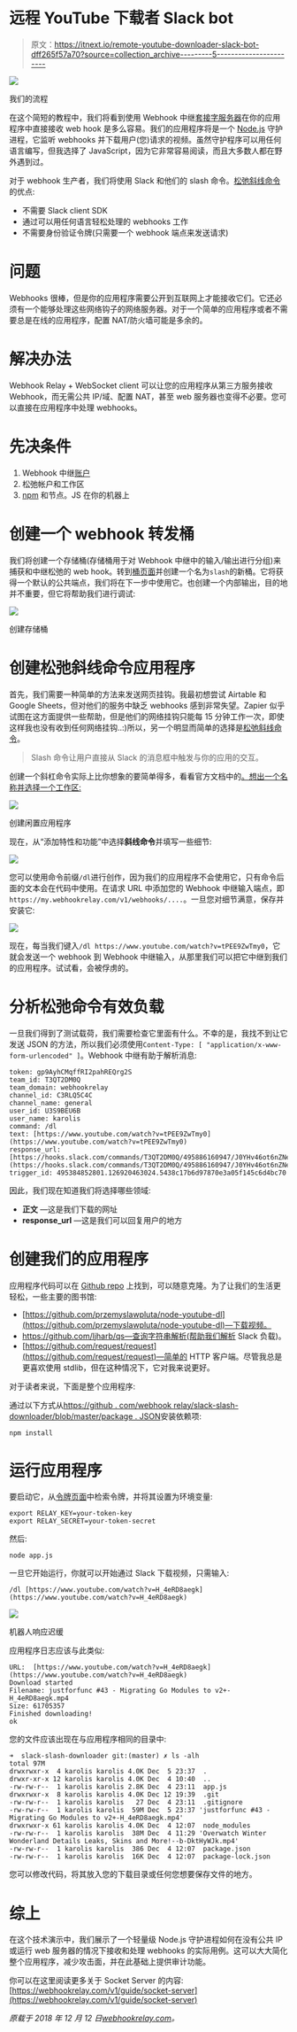 # 远程 YouTube 下载者 Slack bot

> 原文：<https://itnext.io/remote-youtube-downloader-slack-bot-dff265f57a70?source=collection_archive---------5----------------------->

![](img/2ebc263f6657dd72a1c52a271c00519d.png)

我们的流程

在这个简短的教程中，我们将看到使用 Webhook 中继[套接字服务器](https://webhookrelay.com/v1/guide/socket-server)在你的应用程序中直接接收 web hook 是多么容易。我们的应用程序将是一个 [Node.js](https://nodejs.org/en/) 守护进程，它监听 webhooks 并下载用户(您)请求的视频。虽然守护程序可以用任何语言编写，但我选择了 JavaScript，因为它非常容易阅读，而且大多数人都在野外遇到过。

对于 webhook 生产者，我们将使用 Slack 和他们的 slash 命令。[松弛斜线命令](https://api.slack.com/slash-commands)的优点:

*   不需要 Slack client SDK
*   通过可以用任何语言轻松处理的 webhooks 工作
*   不需要身份验证令牌(只需要一个 webhook 端点来发送请求)

# 问题

Webhooks 很棒，但是你的应用程序需要公开到互联网上才能接收它们。它还必须有一个能够处理这些网络钩子的网络服务器。对于一个简单的应用程序或者不需要总是在线的应用程序，配置 NAT/防火墙可能是多余的。

# 解决办法

Webhook Relay + WebSocket client 可以让您的应用程序从第三方服务接收 Webhook，而无需公共 IP/域、配置 NAT，甚至 web 服务器也变得不必要。您可以直接在应用程序中处理 webhooks。

# 先决条件

1.  Webhook 中继[账户](https://my.webhookrelay.com/register)
2.  松弛帐户和工作区
3.  [npm](https://www.npmjs.com) 和节点。JS 在你的机器上

# 创建一个 webhook 转发桶

我们将创建一个存储桶(存储桶用于对 Webhook 中继中的输入/输出进行分组)来捕获和中继松弛的 web hook。转到[桶页面](https://my.webhookrelay.com/buckets)并创建一个名为`slash`的新桶。它将获得一个默认的公共端点，我们将在下一步中使用它。也创建一个内部输出，目的地并不重要，但它将帮助我们进行调试:

![](img/c8e2c54d29f42c129ae826960987e49a.png)

创建存储桶

# 创建松弛斜线命令应用程序

首先，我们需要一种简单的方法来发送网页挂钩。我最初想尝试 Airtable 和 Google Sheets，但对他们的服务中缺乏 webhooks 感到非常失望。Zapier 似乎试图在这方面提供一些帮助，但是他们的网络挂钩只能每 15 分钟工作一次，即使这样我也没有收到任何网络挂钩..:)所以，另一个明显而简单的选择是[松弛斜线命令](https://api.slack.com/slash-commands)。

> Slash 命令让用户直接从 Slack 的消息框中触发与你的应用的交互。

创建一个斜杠命令实际上比你想象的要简单得多，看看官方文档中的[。想出一个名称并选择一个工作区:](https://api.slack.com/slash-commands#creating_commands)

![](img/6b82803b505663d40d29602a664c37be.png)

创建闲置应用程序

现在，从“添加特性和功能”中选择**斜线命令**并填写一些细节:

![](img/f1d22703953f6f27008d17db6fe1a441.png)

您可以使用命令前缀`/dl`进行创作，因为我们的应用程序不会使用它，只有命令后面的文本会在代码中使用。在请求 URL 中添加您的 Webhook 中继输入端点，即`https://my.webhookrelay.com/v1/webhooks/....`。一旦您对细节满意，保存并安装它:

![](img/ef41b0595f3e0f300f7e89934076ae94.png)

现在，每当我们键入`/dl https://www.youtube.com/watch?v=tPEE9ZwTmy0`，它就会发送一个 webhook 到 Webhook 中继输入，从那里我们可以把它中继到我们的应用程序。试试看，会被俘虏的。

# 分析松弛命令有效负载

一旦我们得到了测试载荷，我们需要检查它里面有什么。不幸的是，我找不到让它发送 JSON 的方法，所以我们必须使用`Content-Type: [ "application/x-www-form-urlencoded" ]`。Webhook 中继有助于解析消息:

```
token: gp9AyhCMqffRI2pahREQrg2S
team_id: T3QT2DM0Q
team_domain: webhookrelay
channel_id: C3RLQ5C4C
channel_name: general
user_id: U3S9BEU6B
user_name: karolis
command: /dl
text: [https://www.youtube.com/watch?v=tPEE9ZwTmy0](https://www.youtube.com/watch?v=tPEE9ZwTmy0)
response_url: [https://hooks.slack.com/commands/T3QT2DM0Q/495886160947/J0YHv46ot6nZNeHiGR4a1I12](https://hooks.slack.com/commands/T3QT2DM0Q/495886160947/J0YHv46ot6nZNeHiGR4a1I12)
trigger_id: 495384852801.126920463024.5438c17b6d97870e3a05f145c6d4bc70
```

因此，我们现在知道我们将选择哪些领域:

*   **正文** —这是我们下载的网址
*   **response_url** —这是我们可以回复用户的地方

# 创建我们的应用程序

应用程序代码可以在 [Github repo](https://github.com/webhookrelay/slack-slash-downloader) 上找到，可以随意克隆。为了让我们的生活更轻松，一些主要的图书馆:

*   [https://github.com/przemyslawpluta/node-youtube-dl](https://github.com/przemyslawpluta/node-youtube-dl)—下载视频。
*   https://github.com/ljharb/qs—查询字符串解析(帮助我们解析 Slack 负载)。
*   [https://github.com/request/request](https://github.com/request/request)—简单的 HTTP 客户端。尽管我总是更喜欢使用 stdlib，但在这种情况下，它对我来说更好。

对于读者来说，下面是整个应用程序:

通过以下方式从[https://github . com/webhook relay/slack-slash-downloader/blob/master/package . JSON](https://github.com/webhookrelay/slack-slash-downloader/blob/master/package.json)安装依赖项:

```
npm install
```

# 运行应用程序

要启动它，从[令牌页面](https://my.webhookrelay.com/tokens)中检索令牌，并将其设置为环境变量:

```
export RELAY_KEY=your-token-key
export RELAY_SECRET=your-token-secret
```

然后:

```
node app.js
```

一旦它开始运行，你就可以开始通过 Slack 下载视频，只需输入:

```
/dl [https://www.youtube.com/watch?v=H_4eRD8aegk](https://www.youtube.com/watch?v=H_4eRD8aegk)
```

![](img/1f0855b8fb5409acc2e3e57ea0d90a56.png)

机器人响应迟缓

应用程序日志应该与此类似:

```
URL:  [https://www.youtube.com/watch?v=H_4eRD8aegk](https://www.youtube.com/watch?v=H_4eRD8aegk)
Download started
Filename: justforfunc #43 - Migrating Go Modules to v2+-H_4eRD8aegk.mp4
Size: 61705357
Finished downloading!
ok
```

您的文件应该出现在与应用程序相同的目录中:

```
➜  slack-slash-downloader git:(master) ✗ ls -alh
total 97M
drwxrwxr-x  4 karolis karolis 4.0K Dec  5 23:37  .
drwxr-xr-x 12 karolis karolis 4.0K Dec  4 10:40  ..
-rw-rw-r--  1 karolis karolis 2.8K Dec  4 23:11  app.js
drwxrwxr-x  8 karolis karolis 4.0K Dec 12 19:39  .git
-rw-rw-r--  1 karolis karolis   27 Dec  4 23:11  .gitignore
-rw-rw-r--  1 karolis karolis  59M Dec  5 23:37 'justforfunc #43 - Migrating Go Modules to v2+-H_4eRD8aegk.mp4'
drwxrwxr-x 61 karolis karolis 4.0K Dec  4 12:07  node_modules
-rw-rw-r--  1 karolis karolis  38M Dec  4 11:29 'Overwatch Winter Wonderland Details Leaks, Skins and More!--b-DktHyWJk.mp4'
-rw-rw-r--  1 karolis karolis  386 Dec  4 12:07  package.json
-rw-rw-r--  1 karolis karolis  16K Dec  4 12:07  package-lock.json
```

您可以修改代码，将其放入您的下载目录或任何您想要保存文件的地方。

# 综上

在这个技术演示中，我们展示了一个轻量级 Node.js 守护进程如何在没有公共 IP 或运行 web 服务器的情况下接收和处理 webhooks 的实际用例。这可以大大简化整个应用程序，减少攻击面，并在此基础上提供审计功能。

你可以在这里阅读更多关于 Socket Server 的内容:[https://webhookrelay.com/v1/guide/socket-server](https://webhookrelay.com/v1/guide/socket-server)

*原载于 2018 年 12 月 12 日*[*webhookrelay.com*](https://webhookrelay.com/blog/2018/12/12/remote-tube-downloader/)*。*